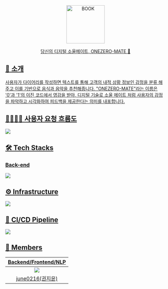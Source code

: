 <div align="center">
<a href="https://onezeromate.com">
<img src="https://onezeromate.com/final/BOOK.png" alt="BOOK" width="120"/>
</div>

<div align="center">



당신의 디지털 소울메이트, ONEZERO-MATE 🔏

</div>


</div>

##  🔏 소개

사용자가 다이어리를 작성하면 텍스트를 통해  고객의 내적 상황 정보인 감정을 분류 해주고 이를 기반으로 음식과 음악을 추천해줍니다.
"ONEZERO-MATE"라는 이름은 '0'과 '1'의 이진 코드에서 영감을 받아, 디지털 기술로 소울 메이트 처럼 사용자의 감정을 파악하고 시각화하여 피드백을 제공한다는 의미를 내포합니다.


## 👨‍👨‍👧‍👦 사용자 요청 흐름도 

![](https://github.com/june0216/ONEZEROMATE-BE/issues/1#issue-1780566343)

## 🛠 Tech Stacks

### Back-end

![](https://user-images.githubusercontent.com/76603301/249750746-630e0a0e-6c26-44af-a691-0af886717555.png)

## ⚙️ Infrastructure

![](https://user-images.githubusercontent.com/76603301/249750816-ab453b6d-90b2-4d27-b581-af3de8e2d072.png)

## 🔀 CI/CD Pipeline

![](https://user-images.githubusercontent.com/76603301/249750897-8c1e4ace-9d2c-486a-bbf6-a0730bf37644.png)



## 👥 Members
 |                      Backend/Frontend/NLP                |    
| :------------------------------------------------------:  | 
| ![](https://github.com/june0216.png?size=120)             | 
|  [june0216(권지윤)](https://github.com/june0216)            |  
